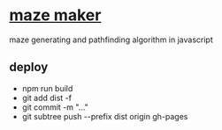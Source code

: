 # <a href='https://crhisgbibon.github.io/mazemaker/' target='_blank'>maze maker</a>

<p>maze generating and pathfinding algorithm in javascript</p>

## deploy
<ul>
  <li>npm run build</li>
  <li>git add dist -f</li>
  <li>git commit -m "..."</li>
  <li>git subtree push --prefix dist origin gh-pages</li>
</ul>